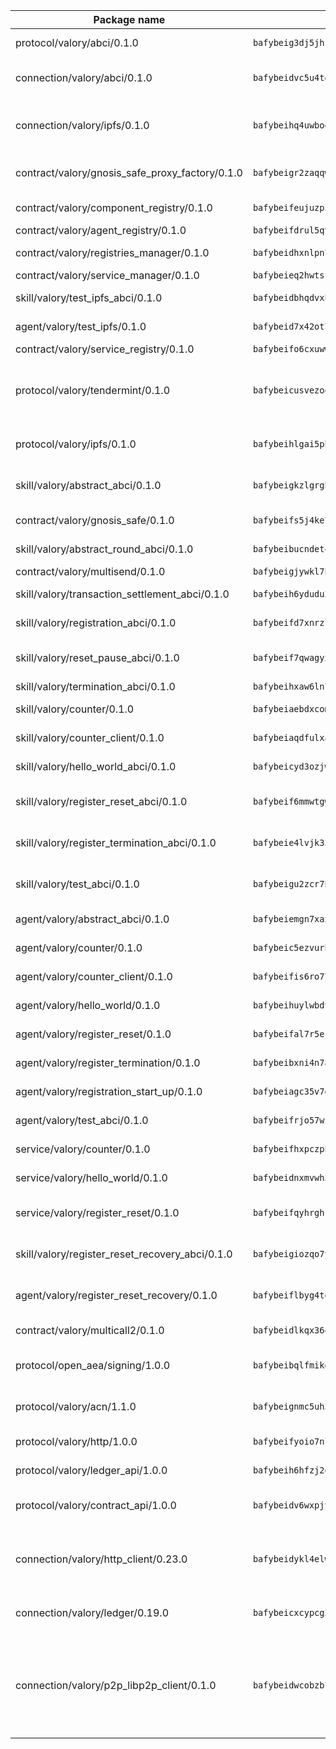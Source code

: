 | Package name                                                  | Package hash                                                  | Description                                                                                                                |
| ------------------------------------------------------------- | ------------------------------------------------------------- | -------------------------------------------------------------------------------------------------------------------------- |
| protocol/valory/abci/0.1.0                                    | `bafybeig3dj5jhsowlvg3t73kgobf6xn4nka7rkttakdb2gwsg5bp7rt7q4` | A protocol for ABCI requests and responses.                                                                                |
| connection/valory/abci/0.1.0                                  | `bafybeidvc5u4tgyi33t6md5mgw3o3xhxp3ok5lx2o7bv3upompeddqh7pq` | connection to wrap communication with an ABCI server.                                                                      |
| connection/valory/ipfs/0.1.0                                  | `bafybeihq4uwboe5pcd3n6i75jghsxp5ta6hb6v75qxco2zof36goia3bc4` | A connection responsible for uploading and downloading files from IPFS.                                                    |
| contract/valory/gnosis_safe_proxy_factory/0.1.0               | `bafybeigr2zaqqwm557bzi57gxvwhvjfpdlotf5jw5nye677vvd636d6ski` | Gnosis Safe proxy factory (GnosisSafeProxyFactory) contract                                                                |
| contract/valory/component_registry/0.1.0                      | `bafybeifeujuzp56zzdhyvxitnaakqetcqhbqr2x6jxnhj7ahzm7pb2y7uy` | Component registry contract                                                                                                |
| contract/valory/agent_registry/0.1.0                          | `bafybeifdrul5qvk5hj4ggy63ff3smt6wc4c67srnqxxfpbz3jsgbpuavgy` | Agent registry contract                                                                                                    |
| contract/valory/registries_manager/0.1.0                      | `bafybeidhxnlpn7slku4swdeq4iw73b67tm4utlux7i7hdnhg6w7fxylylq` | Registries Manager contract                                                                                                |
| contract/valory/service_manager/0.1.0                         | `bafybeieq2hwtsf7pjyt4bv75tkluhunammvoannzrwhnbl3oc2felg4adi` | Service Manager contract                                                                                                   |
| skill/valory/test_ipfs_abci/0.1.0                             | `bafybeidbhqdvxhsha4bvikdyeps5ichwf26swvfkxnt2yjpj5fo6ecf5ia` | IPFS e2e testing application.                                                                                              |
| agent/valory/test_ipfs/0.1.0                                  | `bafybeid7x42ot7ivrp2wqzkhfgzwznje3mb6nxvw3jss55dsylismxrfki` | Agent for testing the ABCI connection.                                                                                     |
| contract/valory/service_registry/0.1.0                        | `bafybeifo6cxuwwngj2eaq2lo6v5wp6u6jmravfy3dnjisauy5cenbenxby` | Service Registry contract                                                                                                  |
| protocol/valory/tendermint/0.1.0                              | `bafybeicusvezoqlmyt6iqomcbwaz3xkhk2qf3d56q5zprmj3xdxfy64k54` | A protocol for communication between two AEAs to share tendermint configuration details.                                   |
| protocol/valory/ipfs/0.1.0                                    | `bafybeihlgai5pbmkb6mjhvgy4gkql5uvpwvxbpdowczgz4ovxat6vajrq4` | A protocol specification for IPFS requests and responses.                                                                  |
| skill/valory/abstract_abci/0.1.0                              | `bafybeigkzlgrgb4ijk6m4mjhdbeohpzemmhk63z56f6ex2nr2waj74ksv4` | The abci skill provides a template of an ABCI application.                                                                 |
| contract/valory/gnosis_safe/0.1.0                             | `bafybeifs5j4ke7xqrakxpst42olwdxrvmcojtd2drts3h6l3wzpvvklxnq` | Gnosis Safe (GnosisSafeL2) contract                                                                                        |
| skill/valory/abstract_round_abci/0.1.0                        | `bafybeibucndet4yyidhizwfoquczuqavfmg2n5iwo2kz77ieu2lkakrbi4` | abstract round-based ABCI application                                                                                      |
| contract/valory/multisend/0.1.0                               | `bafybeigjywkl7hydjsrkogob3xebj2ifhqwmfhhxoeyrndzhhxi5u6amey` | MultiSend contract                                                                                                         |
| skill/valory/transaction_settlement_abci/0.1.0                | `bafybeih6ydudu23duklvmoegotido2pspdslvlwphx33ibciucrowxr67y` | ABCI application for transaction settlement.                                                                               |
| skill/valory/registration_abci/0.1.0                          | `bafybeifd7xnrzlvss53a2yy672nejv45cgfwp2djhddsyn5iygrtp54weq` | ABCI application for common apps.                                                                                          |
| skill/valory/reset_pause_abci/0.1.0                           | `bafybeif7qwagyxsflutvqjqediho523s2fjandxjf6dm5aqhwjfptaqgjq` | ABCI application for resetting and pausing app executions.                                                                 |
| skill/valory/termination_abci/0.1.0                           | `bafybeihxaw6ln7lu3lb4evrs5xkmmt67qz4xhrr6kbdcvhdvcub4bimxte` | Termination skill.                                                                                                         |
| skill/valory/counter/0.1.0                                    | `bafybeiaebdxcomrsh3wakd6upuskoc2hqxvs7tddcrdhv3mi7hk5pycbbi` | The ABCI Counter application example.                                                                                      |
| skill/valory/counter_client/0.1.0                             | `bafybeiaqdfulxamdshw7fykfkqvkpvjb5bnmhv7ffrjiwdi4ktiulklx6q` | A client for the ABCI counter application.                                                                                 |
| skill/valory/hello_world_abci/0.1.0                           | `bafybeicyd3ozjwqiha3n5cazpwrwup23seqz2rjb6txdz67gtxlhtbas4i` | Hello World ABCI application.                                                                                              |
| skill/valory/register_reset_abci/0.1.0                        | `bafybeif6mmwtgwezkuyh3id4wj3xj5gij2k4yjscy3nqcrbxv5s4hrjbxq` | ABCI application for dummy skill that registers and resets                                                                 |
| skill/valory/register_termination_abci/0.1.0                  | `bafybeie4lvjk33oyryedtjbcalyadslrglnbzv25homiw7mo7yuezn4phu` | ABCI application for dummy skill that registers and resets                                                                 |
| skill/valory/test_abci/0.1.0                                  | `bafybeigu2zcr7bk6wd6ubbeboaruk6hmcgvu743mij2bpj2sawau5gf5gq` | ABCI application for testing the ABCI connection.                                                                          |
| agent/valory/abstract_abci/0.1.0                              | `bafybeiemgn7xaxoe6ib25x2huen3cgby6yzgvvcjcyzhiifzkdnyv7f3ti` | The abstract ABCI AEA - for testing purposes only.                                                                         |
| agent/valory/counter/0.1.0                                    | `bafybeic5ezvurh726qhnnnyjpdt4tydzhm3xpmyzbxwhfmhhoyfgih54i4` | The ABCI Counter example as an AEA                                                                                         |
| agent/valory/counter_client/0.1.0                             | `bafybeifis6ro77tt5waflqstljfmyy5rg3w6sjg3jweonh2mchzig7jp3i` | The ABCI Counter example as an AEA                                                                                         |
| agent/valory/hello_world/0.1.0                                | `bafybeihuylwbdvru6evry6dv7r7mfuaasjclo3f5vnyes6cobkedybsqwy` | Hello World ABCI example.                                                                                                  |
| agent/valory/register_reset/0.1.0                             | `bafybeifal7r5ejyxyu2lkby2za6tpjz7c4bcpupyjilqceokuo3eb2yla4` | Register reset to replicate Tendermint issue.                                                                              |
| agent/valory/register_termination/0.1.0                       | `bafybeibxni4n7afreqhmwil7t7rlqfocasulnsasecehu6c6wgemifu3y4` | Register terminate to test the termination feature.                                                                        |
| agent/valory/registration_start_up/0.1.0                      | `bafybeiagc35v7dhmzutiqll3xgfdvses2wnj7uglvoel5itjt6uuueq4zy` | Registration start-up ABCI example.                                                                                        |
| agent/valory/test_abci/0.1.0                                  | `bafybeifrjo57wzqhqwygzgq5whkbb3n7l556sjmy654d46le5qitduxutm` | Agent for testing the ABCI connection.                                                                                     |
| service/valory/counter/0.1.0                                  | `bafybeifhxpczphnugjhk22mxnqdffhlniaux5hnk2pfinvm3zqm7ics3hy` | A set of agents incrementing a counter                                                                                     |
| service/valory/hello_world/0.1.0                              | `bafybeidnxmvwh5l4ajl5cvqo3u5tuub4wtpawr2ifvjis4xofcrlw6nm6i` | A simple demonstration of a simple ABCI application                                                                        |
| service/valory/register_reset/0.1.0                           | `bafybeifqyhrghcqkwvd3zbmzxmyrfcu6cvndk7dxve4oin7zif3zlxpteu` | Test and debug tendermint reset mechanism.                                                                                 |
| skill/valory/register_reset_recovery_abci/0.1.0               | `bafybeigiozqo7yfxn63ur5tm3ux5r52xtct26a5tccsjkgg7va2nuuowsy` | ABCI application for dummy skill that registers and resets                                                                 |
| agent/valory/register_reset_recovery/0.1.0                    | `bafybeiflbyg4tec3t4epidzb4jtmo2vqy6zbwawtmg4cgjg2e3wzrarery` | Agent to showcase hard reset as a recovery mechanism.                                                                      |
| contract/valory/multicall2/0.1.0                              | `bafybeidlkqx364jhqjh7wrdkc554tvdwvag3jwv2lpciqtzj3n5ltrzb2a` | The MakerDAO multicall2 contract.                                                                                          |
| protocol/open_aea/signing/1.0.0                               | `bafybeibqlfmikg5hk4phzak6gqzhpkt6akckx7xppbp53mvwt6r73h7tk4` | A protocol for communication between skills and decision maker.                                                            |
| protocol/valory/acn/1.1.0                                     | `bafybeignmc5uh3vgpuckljcj2tgg7hdqyytkm6m5b6v6mxtazdcvubibva` | The protocol used for envelope delivery on the ACN.                                                                        |
| protocol/valory/http/1.0.0                                    | `bafybeifyoio7nlh5zzyn5yz7krkou56l22to3cwg7gw5v5o3vxwklibhty` | A protocol for HTTP requests and responses.                                                                                |
| protocol/valory/ledger_api/1.0.0                              | `bafybeih6hfzj2obw5oajnt6ng6355edgvi5ngoaub44vpuszqoplfvyaom` | A protocol for ledger APIs requests and responses.                                                                         |
| protocol/valory/contract_api/1.0.0                            | `bafybeidv6wxpjyb2sdyibnmmum45et4zcla6tl63bnol6ztyoqvpl4spmy` | A protocol for contract APIs requests and responses.                                                                       |
| connection/valory/http_client/0.23.0                          | `bafybeidykl4elwbcjkqn32wt5h4h7tlpeqovrcq3c5bcplt6nhpznhgczi` | The HTTP_client connection that wraps a web-based client connecting to a RESTful API specification.                        |
| connection/valory/ledger/0.19.0                               | `bafybeicxcypcg2lxmtktbmuhqcyluzmasfsdeljyk2pvaabzc3h2jmcsui` | A connection to interact with any ledger API and contract API.                                                             |
| connection/valory/p2p_libp2p_client/0.1.0                     | `bafybeidwcobzb7ut3efegoedad7jfckvt2n6prcmd4g7xnkm6hp6aafrva` | The libp2p client connection implements a tcp connection to a running libp2p node as a traffic delegate to send/receive envelopes to/from agents in the DHT. |
